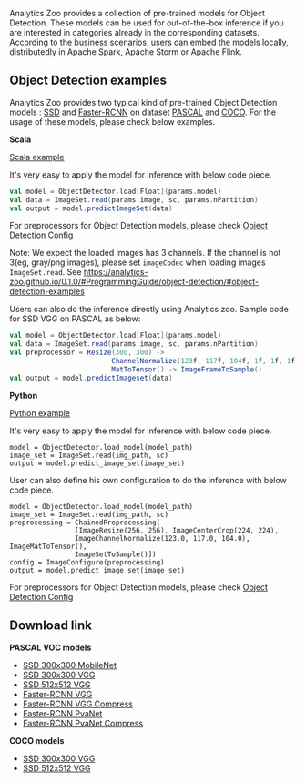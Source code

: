 Analytics Zoo provides a collection of pre-trained models for Object Detection. These models can be used for out-of-the-box inference if you are interested in categories already in the corresponding datasets. According to the business scenarios, users can embed the models locally, distributedly in Apache Spark, Apache Storm or Apache Flink.

## Object Detection examples

Analytics Zoo provides two typical kind of pre-trained Object Detection models : [SSD](https://arxiv.org/abs/1512.02325) and [Faster-RCNN](https://arxiv.org/abs/1506.01497) on dataset [PASCAL](http://host.robots.ox.ac.uk/pascal/VOC/) and [COCO](http://cocodataset.org/#home). For the usage of these models, please check below examples.


**Scala**


[Scala example](https://github.com/intel-analytics/analytics-zoo/blob/master/zoo/src/main/scala/com/intel/analytics/zoo/examples/objectdetection/Predict.scala)

It's very easy to apply the model for inference with below code piece.

```scala
val model = ObjectDetector.load[Float](params.model)
val data = ImageSet.read(params.image, sc, params.nPartition)
val output = model.predictImageSet(data)
```

For preprocessors for Object Detection models, please check [Object Detection Config](https://github.com/intel-analytics/analytics-zoo/blob/master/zoo/src/main/scala/com/intel/analytics/zoo/models/image/objectdetection/ObjectDetectionConfig.scala)

Note: We expect the loaded images has 3 channels. If the channel is not 3(eg, gray/png images), please set `imageCodec` when loading images `ImageSet.read`. See https://analytics-zoo.github.io/0.1.0/#ProgrammingGuide/object-detection/#object-detection-examples

Users can also do the inference directly using Analytics zoo.
Sample code for SSD VGG on PASCAL as below:

```scala
val model = ObjectDetector.load[Float](params.model)
val data = ImageSet.read(params.image, sc, params.nPartition)
val preprocessor = Resize(300, 300) ->
                         ChannelNormalize(123f, 117f, 104f, 1f, 1f, 1f) ->
                         MatToTensor() -> ImageFrameToSample()
val output = model.predictImageset(data)
```

**Python**

[Python example](https://github.com/intel-analytics/analytics-zoo/tree/master/pyzoo/zoo/examples/objectdetection)

It's very easy to apply the model for inference with below code piece.
```
model = ObjectDetector.load_model(model_path)
image_set = ImageSet.read(img_path, sc)
output = model.predict_image_set(image_set)
```

User can also define his own configuration to do the inference with below code piece.
```
model = ObjectDetector.load_model(model_path)
image_set = ImageSet.read(img_path, sc)
preprocessing = ChainedPreprocessing(
                [ImageResize(256, 256), ImageCenterCrop(224, 224),
                ImageChannelNormalize(123.0, 117.0, 104.0), ImageMatToTensor(),
                ImageSetToSample()])
config = ImageConfigure(preprocessing)
output = model.predict_image_set(image_set)
```

For preprocessors for Object Detection models, please check [Object Detection Config](https://github.com/intel-analytics/zoo/blob/master/zoo/src/main/scala/com/intel/analytics/zoo/models/image/objectdetection/ObjectDetectionConfig.scala)

## Download link

**PASCAL VOC models**

* [SSD 300x300 MobileNet](https://s3-ap-southeast-1.amazonaws.com/analytics-zoo-models/object-detection/analytics-zoo_ssd-mobilenet-300x300_PASCAL_0.1.0.model)
* [SSD 300x300 VGG](https://s3-ap-southeast-1.amazonaws.com/analytics-zoo-models/object-detection/analytics-zoo_ssd-vgg16-300x300_PASCAL_0.1.0.model)
* [SSD 512x512 VGG](https://s3-ap-southeast-1.amazonaws.com/analytics-zoo-models/object-detection/analytics-zoo_ssd-vgg16-512x512_PASCAL_0.1.0.model)
* [Faster-RCNN VGG](https://s3-ap-southeast-1.amazonaws.com/analytics-zoo-models/object-detection/analytics-zoo_frcnn-vgg16_PASCAL_0.1.0.model)
* [Faster-RCNN VGG Compress](https://s3-ap-southeast-1.amazonaws.com/analytics-zoo-models/object-detection/analytics-zoo_frcnn-vgg16-compress_PASCAL_0.1.0.model)
* [Faster-RCNN PvaNet](https://s3-ap-southeast-1.amazonaws.com/analytics-zoo-models/object-detection/analytics-zoo_frcnn-pvanet_PASCAL_0.1.0.model)
* [Faster-RCNN PvaNet Compress](https://s3-ap-southeast-1.amazonaws.com/analytics-zoo-models/object-detection/analytics-zoo_frcnn-pvanet-compress_PASCAL_0.1.0.model)


**COCO models**

* [SSD 300x300 VGG](https://s3-ap-southeast-1.amazonaws.com/analytics-zoo-models/object-detection/analytics-zoo_ssd-vgg16-300x300_COCO_0.1.0.model)
* [SSD 512x512 VGG](https://s3-ap-southeast-1.amazonaws.com/analytics-zoo-models/object-detection/analytics-zoo_ssd-vgg16-512x512_COCO_0.1.0.model)
